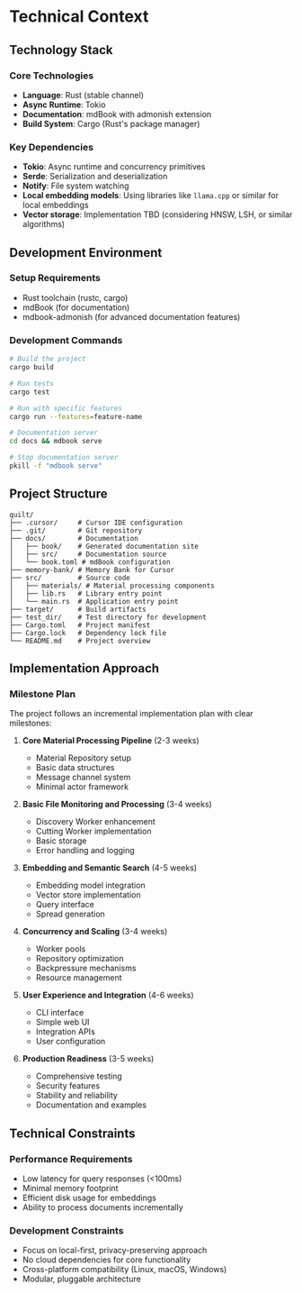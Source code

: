 # Technical Context

## Technology Stack

### Core Technologies

- **Language**: Rust (stable channel)
- **Async Runtime**: Tokio
- **Documentation**: mdBook with admonish extension
- **Build System**: Cargo (Rust's package manager)

### Key Dependencies

- **Tokio**: Async runtime and concurrency primitives
- **Serde**: Serialization and deserialization
- **Notify**: File system watching
- **Local embedding models**: Using libraries like `llama.cpp` or similar for local embeddings
- **Vector storage**: Implementation TBD (considering HNSW, LSH, or similar algorithms)

## Development Environment

### Setup Requirements

- Rust toolchain (rustc, cargo)
- mdBook (for documentation)
- mdbook-admonish (for advanced documentation features)

### Development Commands

```bash
# Build the project
cargo build

# Run tests
cargo test

# Run with specific features
cargo run --features=feature-name

# Documentation server
cd docs && mdbook serve

# Stop documentation server
pkill -f "mdbook serve"
```

## Project Structure

```
quilt/
├── .cursor/     # Cursor IDE configuration
├── .git/        # Git repository
├── docs/        # Documentation
│   ├── book/    # Generated documentation site
│   ├── src/     # Documentation source
│   └── book.toml # mdBook configuration
├── memory-bank/ # Memory Bank for Cursor
├── src/         # Source code
│   ├── materials/ # Material processing components
│   ├── lib.rs   # Library entry point
│   └── main.rs  # Application entry point
├── target/      # Build artifacts
├── test_dir/    # Test directory for development
├── Cargo.toml   # Project manifest
├── Cargo.lock   # Dependency lock file
└── README.md    # Project overview
```

## Implementation Approach

### Milestone Plan

The project follows an incremental implementation plan with clear milestones:

1. **Core Material Processing Pipeline** (2-3 weeks)

   - Material Repository setup
   - Basic data structures
   - Message channel system
   - Minimal actor framework

2. **Basic File Monitoring and Processing** (3-4 weeks)

   - Discovery Worker enhancement
   - Cutting Worker implementation
   - Basic storage
   - Error handling and logging

3. **Embedding and Semantic Search** (4-5 weeks)

   - Embedding model integration
   - Vector store implementation
   - Query interface
   - Spread generation

4. **Concurrency and Scaling** (3-4 weeks)

   - Worker pools
   - Repository optimization
   - Backpressure mechanisms
   - Resource management

5. **User Experience and Integration** (4-6 weeks)

   - CLI interface
   - Simple web UI
   - Integration APIs
   - User configuration

6. **Production Readiness** (3-5 weeks)
   - Comprehensive testing
   - Security features
   - Stability and reliability
   - Documentation and examples

## Technical Constraints

### Performance Requirements

- Low latency for query responses (<100ms)
- Minimal memory footprint
- Efficient disk usage for embeddings
- Ability to process documents incrementally

### Development Constraints

- Focus on local-first, privacy-preserving approach
- No cloud dependencies for core functionality
- Cross-platform compatibility (Linux, macOS, Windows)
- Modular, pluggable architecture

